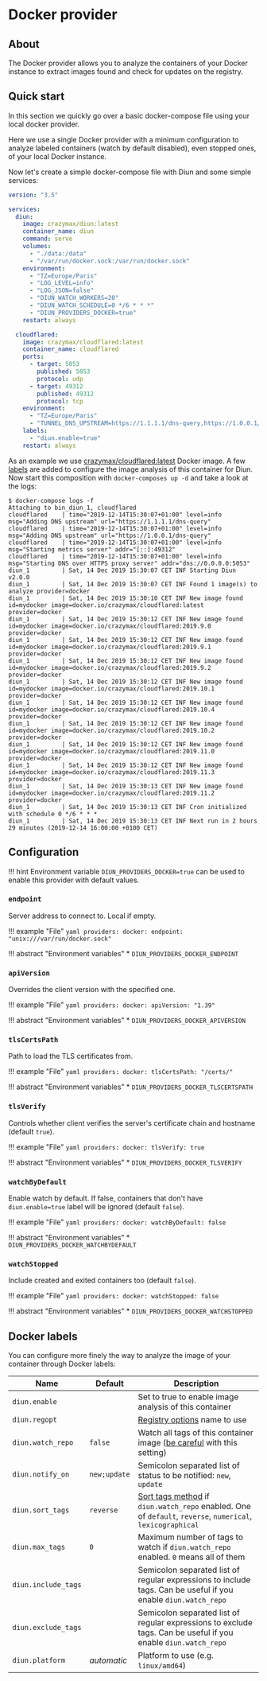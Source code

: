 # Docker provider

## About

The Docker provider allows you to analyze the containers of your Docker instance to extract images found and check
for updates on the registry.

## Quick start

In this section we quickly go over a basic docker-compose file using your local docker provider.

Here we use a single Docker provider with a minimum configuration to analyze labeled containers
(watch by default disabled), even stopped ones, of your local Docker instance.

Now let's create a simple docker-compose file with Diun and some simple services:

```yaml
version: "3.5"

services:
  diun:
    image: crazymax/diun:latest
    container_name: diun
    command: serve
    volumes:
      - "./data:/data"
      - "/var/run/docker.sock:/var/run/docker.sock"
    environment:
      - "TZ=Europe/Paris"
      - "LOG_LEVEL=info"
      - "LOG_JSON=false"
      - "DIUN_WATCH_WORKERS=20"
      - "DIUN_WATCH_SCHEDULE=0 */6 * * *"
      - "DIUN_PROVIDERS_DOCKER=true"
    restart: always

  cloudflared:
    image: crazymax/cloudflared:latest
    container_name: cloudflared
    ports:
      - target: 5053
        published: 5053
        protocol: udp
      - target: 49312
        published: 49312
        protocol: tcp
    environment:
      - "TZ=Europe/Paris"
      - "TUNNEL_DNS_UPSTREAM=https://1.1.1.1/dns-query,https://1.0.0.1/dns-query"
    labels:
      - "diun.enable=true"
    restart: always
```

As an example we use [crazymax/cloudflared:latest](https://github.com/crazy-max/docker-cloudflared) Docker image.
A few [labels](#docker-labels) are added to configure the image analysis of this container for Diun. Now start this
composition with `docker-composes up -d` and take a look at the logs:

```
$ docker-compose logs -f
Attaching to bin_diun_1, cloudflared
cloudflared    | time="2019-12-14T15:30:07+01:00" level=info msg="Adding DNS upstream" url="https://1.1.1.1/dns-query"
cloudflared    | time="2019-12-14T15:30:07+01:00" level=info msg="Adding DNS upstream" url="https://1.0.0.1/dns-query"
cloudflared    | time="2019-12-14T15:30:07+01:00" level=info msg="Starting metrics server" addr="[::]:49312"
cloudflared    | time="2019-12-14T15:30:07+01:00" level=info msg="Starting DNS over HTTPS proxy server" addr="dns://0.0.0.0:5053"
diun_1         | Sat, 14 Dec 2019 15:30:07 CET INF Starting Diun v2.0.0
diun_1         | Sat, 14 Dec 2019 15:30:07 CET INF Found 1 image(s) to analyze provider=docker
diun_1         | Sat, 14 Dec 2019 15:30:10 CET INF New image found id=mydocker image=docker.io/crazymax/cloudflared:latest provider=docker
diun_1         | Sat, 14 Dec 2019 15:30:12 CET INF New image found id=mydocker image=docker.io/crazymax/cloudflared:2019.9.0 provider=docker
diun_1         | Sat, 14 Dec 2019 15:30:12 CET INF New image found id=mydocker image=docker.io/crazymax/cloudflared:2019.9.1 provider=docker
diun_1         | Sat, 14 Dec 2019 15:30:12 CET INF New image found id=mydocker image=docker.io/crazymax/cloudflared:2019.9.2 provider=docker
diun_1         | Sat, 14 Dec 2019 15:30:12 CET INF New image found id=mydocker image=docker.io/crazymax/cloudflared:2019.10.1 provider=docker
diun_1         | Sat, 14 Dec 2019 15:30:12 CET INF New image found id=mydocker image=docker.io/crazymax/cloudflared:2019.10.4 provider=docker
diun_1         | Sat, 14 Dec 2019 15:30:12 CET INF New image found id=mydocker image=docker.io/crazymax/cloudflared:2019.10.2 provider=docker
diun_1         | Sat, 14 Dec 2019 15:30:12 CET INF New image found id=mydocker image=docker.io/crazymax/cloudflared:2019.11.0 provider=docker
diun_1         | Sat, 14 Dec 2019 15:30:12 CET INF New image found id=mydocker image=docker.io/crazymax/cloudflared:2019.11.3 provider=docker
diun_1         | Sat, 14 Dec 2019 15:30:13 CET INF New image found id=mydocker image=docker.io/crazymax/cloudflared:2019.11.2 provider=docker
diun_1         | Sat, 14 Dec 2019 15:30:13 CET INF Cron initialized with schedule 0 */6 * * *
diun_1         | Sat, 14 Dec 2019 15:30:13 CET INF Next run in 2 hours 29 minutes (2019-12-14 16:00:00 +0100 CET)
```

## Configuration

!!! hint
    Environment variable `DIUN_PROVIDERS_DOCKER=true` can be used to enable this provider with default values.

### `endpoint`

Server address to connect to. Local if empty.

!!! example "File"
    ```yaml
    providers:
      docker:
        endpoint: "unix:///var/run/docker.sock"
    ```

!!! abstract "Environment variables"
    * `DIUN_PROVIDERS_DOCKER_ENDPOINT`

### `apiVersion`

Overrides the client version with the specified one.

!!! example "File"
    ```yaml
    providers:
      docker:
        apiVersion: "1.39"
    ```

!!! abstract "Environment variables"
    * `DIUN_PROVIDERS_DOCKER_APIVERSION`

### `tlsCertsPath`

Path to load the TLS certificates from.

!!! example "File"
    ```yaml
    providers:
      docker:
        tlsCertsPath: "/certs/"
    ```

!!! abstract "Environment variables"
    * `DIUN_PROVIDERS_DOCKER_TLSCERTSPATH`

### `tlsVerify`

Controls whether client verifies the server's certificate chain and hostname (default `true`).

!!! example "File"
    ```yaml
    providers:
      docker:
        tlsVerify: true
    ```

!!! abstract "Environment variables"
    * `DIUN_PROVIDERS_DOCKER_TLSVERIFY`

### `watchByDefault`

Enable watch by default. If false, containers that don't have `diun.enable=true` label will be ignored (default `false`).

!!! example "File"
    ```yaml
    providers:
      docker:
        watchByDefault: false
    ```

!!! abstract "Environment variables"
    * `DIUN_PROVIDERS_DOCKER_WATCHBYDEFAULT`

### `watchStopped`

Include created and exited containers too (default `false`).

!!! example "File"
    ```yaml
    providers:
      docker:
        watchStopped: false
    ```

!!! abstract "Environment variables"
    * `DIUN_PROVIDERS_DOCKER_WATCHSTOPPED`

## Docker labels

You can configure more finely the way to analyze the image of your container through Docker labels:

| Name                | Default      | Description                                                                                                                                                |
|---------------------|--------------|------------------------------------------------------------------------------------------------------------------------------------------------------------|
| `diun.enable`       |              | Set to true to enable image analysis of this container                                                                                                     |
| `diun.regopt`       |              | [Registry options](../config/regopts.md) name to use                                                                                                       |
| `diun.watch_repo`   | `false`      | Watch all tags of this container image ([be careful](../faq.md#docker-hub-rate-limits) with this setting)                                                  |
| `diun.notify_on`    | `new;update` | Semicolon separated list of status to be notified: `new`, `update`                                                                                         |
| `diun.sort_tags`    | `reverse`    | [Sort tags method](../faq.md#tags-sorting-when-using-watch_repo) if `diun.watch_repo` enabled. One of `default`, `reverse`, `numerical`, `lexicographical` |
| `diun.max_tags`     | `0`          | Maximum number of tags to watch if `diun.watch_repo` enabled. `0` means all of them                                                                        |
| `diun.include_tags` |              | Semicolon separated list of regular expressions to include tags. Can be useful if you enable `diun.watch_repo`                                             |
| `diun.exclude_tags` |              | Semicolon separated list of regular expressions to exclude tags. Can be useful if you enable `diun.watch_repo`                                             |
| `diun.platform`     | _automatic_  | Platform to use (e.g. `linux/amd64`)                                                                                                                       |

